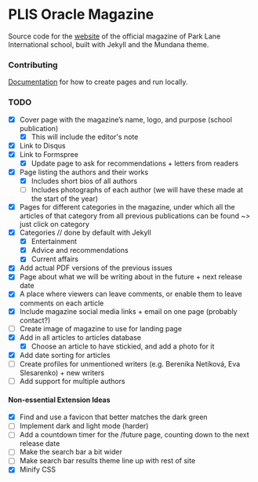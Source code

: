 # PLIS Oracle Magazine

Source code for the [website](https://wowthemesnet.github.io/mundana-theme-jekyll/) of the official magazine of Park Lane International school, built with Jekyll and the Mundana theme.

### Contributing

[Documentation](https://bootstrapstarter.com/mundana-theme-jekyll/) for how to create pages and run locally.

### TODO
- [x] Cover page with the magazine’s name, logo, and purpose (school publication)
    - [x] This will include the editor's note
- [x] Link to Disqus
- [x] Link to Formspree
    - [x] Update page to ask for recommendations + letters from readers
- [x] Page listing the authors and their works
    - [x] Includes short bios of all authors
    - [ ] Includes photographs of each author (we will have these made at the start of the year)
- [x] Pages for different categories in the magazine, under which all the articles of that category from all previous publications can be found ~> just click on category
- [x] Categories  // done by default with Jekyll
    - [x] Entertainment
    - [x] Advice and recommendations 
    - [x] Current affairs 
- [x] Add actual PDF versions of the previous issues 
- [x] Page about what we will be writing about in the future + next release date
- [x] A place where viewers can leave comments, or enable them to leave comments on each article 
- [x] Include magazine social media links + email on one page (probably contact?)
- [ ] Create image of magazine to use for landing page
- [x] Add in all articles to articles database
    - [x] Choose an article to have stickied, and add a photo for it
- [x] Add date sorting for articles
- [ ] Create profiles for unmentioned writers (e.g. Berenika Netíková, Eva Slesarenko) + new writers
- [ ] Add support for multiple authors

#### Non-essential Extension Ideas
- [x] Find and use a favicon that better matches the dark green
- [ ] Implement dark and light mode (harder)
- [ ] Add a countdown timer for the /future page, counting down to the next release date
- [ ] Make the search bar a bit wider
- [ ] Make search bar results theme line up with rest of site
- [x] Minify CSS
